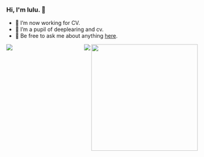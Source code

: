 ### Hi, I'm lulu. 👋

- 🔭 I’m now working for CV.
- 🌱 I’m a pupil of deeplearing and cv. 
- 💬 Be free to ask me about anything [here](https://github.com/yl305237731/yl305237731/issues).
<img align="right" height="280" src="https://pic2.zhimg.com/v2-28020003d4a493c78d8202ba6c35f179_b.webp">
<img align="left" src="https://github-readme-stats.vercel.app/api?username=yl305237731&show_icons=true&hide_border=true">
<img align="right" src="https://github-readme-stats.vercel.app/api/top-langs/?username=yl305237731&hide_border=true">
</div>
